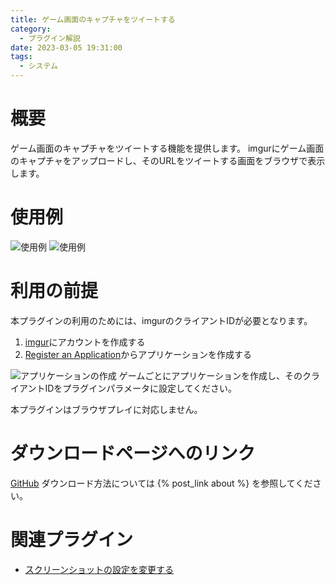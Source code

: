 ```yaml
---
title: ゲーム画面のキャプチャをツイートする
category:
  - プラグイン解説
date: 2023-03-05 19:31:00
tags:
  - システム
---
```


# 概要

ゲーム画面のキャプチャをツイートする機能を提供します。
imgurにゲーム画面のキャプチャをアップロードし、そのURLをツイートする画面をブラウザで表示します。

# 使用例

![使用例](tweet.png "使用例")
![使用例](tweet-screenshot.png "使用例")

# 利用の前提

本プラグインの利用のためには、imgurのクライアントIDが必要となります。

1. [imgur](https://imgur.com/)にアカウントを作成する
2. [Register an Application](https://api.imgur.com/oauth2/addclient)からアプリケーションを作成する

![アプリケーションの作成](register-an-application.png "アプリケーションの作成")
ゲームごとにアプリケーションを作成し、そのクライアントIDをプラグインパラメータに設定してください。

本プラグインはブラウザプレイに対応しません。

# ダウンロードページへのリンク

[GitHub](https://github.com/elleonard/DarkPlasma-MZ-Plugins/blob/release/DarkPlasma_TweetScreenshot.js)
ダウンロード方法については {% post_link about %} を参照してください。

# 関連プラグイン

- [スクリーンショットの設定を変更する](https://github.com/elleonard/DarkPlasma-MZ-Plugins/blob/release/DarkPlasma_ChangeScreenshotSetting.js)
